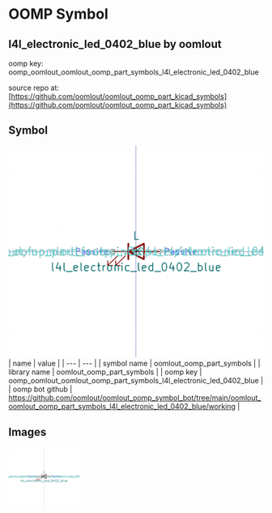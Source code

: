 # OOMP Symbol  
## l4l_electronic_led_0402_blue  by oomlout  
  
oomp key: oomp_oomlout_oomlout_oomp_part_symbols_l4l_electronic_led_0402_blue  
  
source repo at: [https://github.com/oomlout/oomlout_oomp_part_kicad_symbols](https://github.com/oomlout/oomlout_oomp_part_kicad_symbols)  
## Symbol  
  
[![working.png](working_600.png)](working.png)  
| name | value | 
| --- | --- | 
| symbol name | oomlout_oomp_part_symbols | 
| library name | oomlout_oomp_part_symbols | 
| oomp key | oomp_oomlout_oomlout_oomp_part_symbols_l4l_electronic_led_0402_blue | 
| oomp bot github | https://github.com/oomlout/oomlout_oomp_symbol_bot/tree/main/oomlout_oomlout_oomp_part_symbols_l4l_electronic_led_0402_blue/working | 
## Images  
  
[![working.png](working_140.png)](working.png)  
